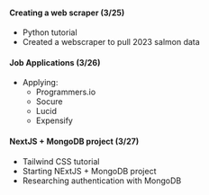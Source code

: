 #### Creating a web scraper (3/25)
* Python tutorial
* Created a webscraper to pull 2023 salmon data 

#### Job Applications (3/26)
* Applying:
    * Programmers.io
    * Socure
    * Lucid
    * Expensify

#### NextJS + MongoDB project (3/27)
* Tailwind CSS tutorial
* Starting NExtJS + MongoDB project
* Researching authentication with MongoDB